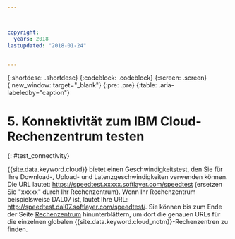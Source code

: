 ```yaml
---



copyright:
  years: 2018
lastupdated: "2018-01-24"


---
```


{:shortdesc: .shortdesc}
{:codeblock: .codeblock}
{:screen: .screen}
{:new_window: target="_blank"}
{:pre: .pre}
{:table: .aria-labeledby="caption"}

# 5. Konnektivität zum IBM Cloud-Rechenzentrum testen
{: #test_connectivity}

{{site.data.keyword.cloud}} bietet einen Geschwindigkeitstest, den Sie für Ihre Download-, Upload- und Latenzgeschwindigkeiten verwenden können. Die URL lautet: https://speedtest.xxxxx.softlayer.com/speedtest (ersetzen Sie "xxxxx" durch Ihr Rechenzentrum). Wenn Ihr Rechenzentrum beispielsweise DAL07 ist, lautet Ihre URL: http://speedtest.dal07.softlayer.com/speedtest/. Sie können bis zum Ende der Seite [Rechenzentrum](https://www.ibm.com/cloud-computing/bluemix/data-centers) hinunterblättern, um dort die genauen URLs für die einzelnen globalen {{site.data.keyword.cloud_notm}}-Rechenzentren zu finden.
